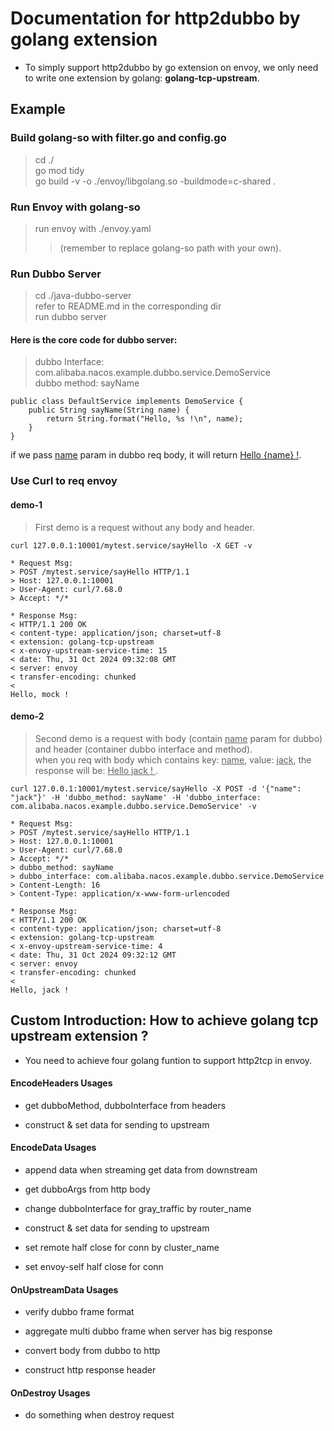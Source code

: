 # Documentation for http2dubbo by golang extension

* To simply support http2dubbo by go extension on envoy, we only need to write one extension by golang: **golang-tcp-upstream**.

## Example

### Build golang-so with filter.go and config.go
> cd ./ \
> go mod tidy \
> go build -v -o ./envoy/libgolang.so -buildmode=c-shared .


### Run Envoy with golang-so
> run envoy with ./envoy.yaml
>> (remember to replace golang-so path with your own).

### Run Dubbo Server
> cd ./java-dubbo-server \
> refer to README.md in the corresponding dir \
> run dubbo server


#### Here is the core code for dubbo server:

> dubbo Interface: com.alibaba.nacos.example.dubbo.service.DemoService \
> dubbo method: sayName

    public class DefaultService implements DemoService {
        public String sayName(String name) {
            return String.format("Hello, %s !\n", name);
        }
    }

if we pass <u>name</u> param in dubbo req body, it will return <u>Hello {name} !</u>.

### Use Curl to req envoy

#### demo-1
> First demo is a request without any body and header.

    curl 127.0.0.1:10001/mytest.service/sayHello -X GET -v

    * Request Msg:
    > POST /mytest.service/sayHello HTTP/1.1
    > Host: 127.0.0.1:10001
    > User-Agent: curl/7.68.0
    > Accept: */*

    * Response Msg:
    < HTTP/1.1 200 OK
    < content-type: application/json; charset=utf-8
    < extension: golang-tcp-upstream
    < x-envoy-upstream-service-time: 15
    < date: Thu, 31 Oct 2024 09:32:08 GMT
    < server: envoy
    < transfer-encoding: chunked
    <
    Hello, mock !


#### demo-2
> Second demo is a request with body (contain <u>name</u> param for dubbo) and header (container dubbo interface and method). \
> when you req with body which contains key: <u>name</u>, value: <u>jack</u>, the response will be: <u>Hello jack ! </u>.

    curl 127.0.0.1:10001/mytest.service/sayHello -X POST -d '{"name": "jack"}' -H 'dubbo_method: sayName' -H 'dubbo_interface: com.alibaba.nacos.example.dubbo.service.DemoService' -v

    * Request Msg:
    > POST /mytest.service/sayHello HTTP/1.1
    > Host: 127.0.0.1:10001
    > User-Agent: curl/7.68.0
    > Accept: */*
    > dubbo_method: sayName
    > dubbo_interface: com.alibaba.nacos.example.dubbo.service.DemoService
    > Content-Length: 16
    > Content-Type: application/x-www-form-urlencoded

    * Response Msg:
    < HTTP/1.1 200 OK
    < content-type: application/json; charset=utf-8
    < extension: golang-tcp-upstream
    < x-envoy-upstream-service-time: 4
    < date: Thu, 31 Oct 2024 09:32:12 GMT
    < server: envoy
    < transfer-encoding: chunked
    <
    Hello, jack !






## Custom Introduction: How to achieve golang tcp upstream extension ?
* You need to achieve four golang funtion to support http2tcp in envoy.

#### EncodeHeaders Usages
  - get dubboMethod, dubboInterface from headers

  - construct & set data for sending to upstream

#### EncodeData Usages
  - append data when streaming get data from downstream

  - get dubboArgs from http body
  - change dubboInterface for gray_traffic by router_name
  - construct & set data for sending to upstream
  - set remote half close for conn by cluster_name
  - set envoy-self half close for conn

#### OnUpstreamData Usages
  - verify dubbo frame format

  - aggregate multi dubbo frame when server has big response
  - convert body from dubbo to http
  - construct http response header

#### OnDestroy Usages
  - do something when destroy request
